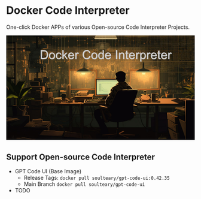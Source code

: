 # Docker Code Interpreter

One-click Docker APPs of various Open-source Code Interpreter Projects.

![](.github/profile.jpg)

## Support Open-source Code Interpreter

- GPT Code UI (Base Image)
    - Release Tags: `docker pull soulteary/gpt-code-ui:0.42.35`
    - Main Branch `docker pull soulteary/gpt-code-ui`
- TODO
